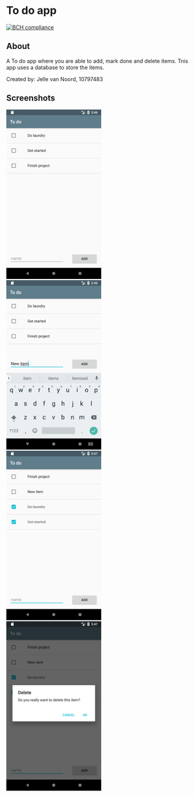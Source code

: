 # To do app
[![BCH compliance](https://bettercodehub.com/edge/badge/jvn13/JellevanNoordpset4?branch=master)](https://bettercodehub.com/)
## About

A To do app where you are able to add, mark done and delete items. Tnis app uses a database to store the items.

Created by:
Jelle van Noord, 10797483

## Screenshots
<img src="https://raw.githubusercontent.com/jvn13/JellevanNoordpset4/master/doc/pset4-1.png" width="50%">
<img src="https://raw.githubusercontent.com/jvn13/JellevanNoordpset4/master/doc/pset4-2.png" width="50%">
<img src="https://raw.githubusercontent.com/jvn13/JellevanNoordpset4/master/doc/pset4-3.png" width="50%">
<img src="https://raw.githubusercontent.com/jvn13/JellevanNoordpset4/master/doc/pset4-4.png" width="50%">